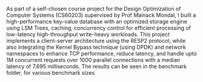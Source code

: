 As part of a self-chosen course project for the Design Optimization of Computer Systems (CS60203) supervised by Prof Mainack Mondal, I built a high-performance key-value database with an optimized storage engine using LSM Trees, caching, concurrency control for efficient processing of low-latency high-throughput write-heavy workloads. 
This project implements a client-server architecture using the RESP2 protocol, while also integrating the Kernel Bypass technique (using DPDK) and network namespaces to enhance TCP performance, reduce latency, and handle upto 1M concurrent requests over 1000 parallel connections with a median latency of 7.695 milliseconds. 
The results can be seen in the benchmark folder, for various benchmark sizes 
